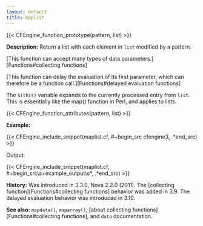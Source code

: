 ```yaml
---
layout: default
title: maplist
---
```


{{< CFEngine_function_prototype(pattern, list) >}}

**Description:** Return a list with each element in `list` modified by a
pattern.

[This function can accept many types of data parameters.][Functions#collecting functions]

[This function can delay the evaluation of its first parameter, which can therefore be a function call.][Functions#delayed evaluation functions]

The `$(this)` variable expands to the currently processed entry from `list`.
This is essentially like the map() function in Perl, and applies to
lists.

{{< CFEngine_function_attributes(pattern, list) >}}

**Example:**

{{< CFEngine_include_snippet(maplist.cf, #\+begin_src cfengine3, .*end_src) >}}

Output:

{{< CFEngine_include_snippet(maplist.cf, #\+begin_src\s+example_output\s*, .*end_src) >}}

**History:** Was introduced in 3.3.0, Nova 2.2.0 (2011). The [collecting function][Functions#collecting functions] behavior was added in 3.9. The delayed evaluation behavior was introduced in 3.10.

**See also:** `mapdata()`, `maparray()`, [about collecting functions][Functions#collecting functions], and `data` documentation.
